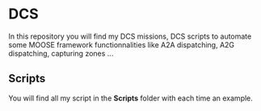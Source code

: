 # DCS
In this repository you will find my DCS missions, DCS scripts to automate some MOOSE framework functionnalities like A2A dispatching, A2G dispatching, capturing zones ...

## Scripts
You will find all my script in the **Scripts** folder with each time an example.